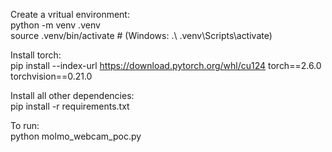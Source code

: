Create a vritual environment:  
python -m venv .venv  
source .venv/bin/activate  # (Windows: .\ .venv\Scripts\activate)  

Install torch:  
pip install --index-url https://download.pytorch.org/whl/cu124 torch==2.6.0 torchvision==0.21.0  

Install all other dependencies:  
pip install -r requirements.txt  

To run:  
python molmo_webcam_poc.py
